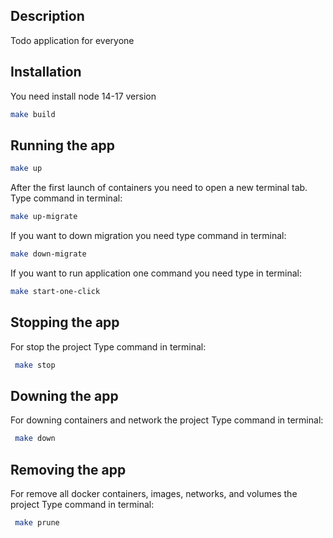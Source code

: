 ## Description

Todo application for everyone

## Installation

You need install node 14-17 version

```bash
make build
```

## Running the app

```bash
make up
```

After the first launch of containers
you need to open a new terminal tab.
Type command in terminal:

```bash
make up-migrate
```

If you want to down migration
you need type command in terminal:

```bash
make down-migrate
```

If you want to run application one command
you need type in terminal:

```bash
make start-one-click
```

## Stopping the app

For stop the project
Type command in terminal:

```bash
 make stop
```

## Downing the app

For downing containers and network the project
Type command in terminal:

```bash
 make down
```

## Removing the app

For remove all docker containers, images, networks, and volumes the project
Type command in terminal:

```bash
 make prune
```
